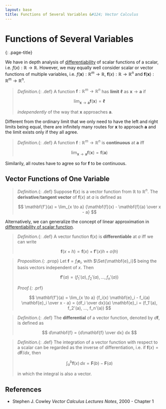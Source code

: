 ```yaml
---
layout: base
title: Functions of Several Variables &#124; Vector Calculus
---
```


# Functions of Several Variables
{: .page-title}

We have in depth analysis of [differentiability](../analysis/differentiability.md) of scalar functions of a scalar, i.e. $f(x): \mathbb{R} \to \mathbb{R}$.
However, we may equally well consider scalar or vector functions of multiple variables, i.e.
$f(\mathbf{x}): \mathbb{R}^m \to \mathbb{R}$, $\mathbf{f}(x): \mathbb{R} \to \mathbb{R}^n$ and $\mathbf{f}(\mathbf{x}): \mathbb{R}^m \to \mathbb{R}^n$.

> *Definition.*{: .def}
> A function $\mathbf{f}: \mathbb{R}^m \to \mathbb{R}^n$ has **limit** $\boldsymbol{\ell}$ as $\mathbf{x} \to \mathbf{a}$ if
>
> $$
  \lim_{\mathbf{x} \to \mathbf{a}} \mathbf{f}(\mathbf{x}) = \boldsymbol{\ell}
  $$
>
> _independently_ of the way that $\mathbf{x}$ approaches $\mathbf{a}$.

Different from the ordinary limit that we only need to have the left and right limits being equal,
there are infinitely many routes for $\mathbf{x}$ to approach $\mathbf{a}$ and the limit exists only if they all agree.

> *Definition.*{: .def}
> A function $\mathbf{f}: \mathbb{R}^m \to \mathbb{R}^n$ is **continuous** at $\mathbf{a}$ iff
>
> $$
  \lim_{\mathbf{x} \to \mathbf{a}} \mathbf{f}(\mathbf{x}) = \mathbf{f}(\mathbf{a})
  $$

Similarily, all routes have to agree so for $\mathbf{f}$ to be continuous.

## Vector Functions of One Variable

> *Definition.*{: .def}
> Suppose $\mathbf{f}(x)$ is a vector function from $\mathbb{R}$ to $\mathbb{R}^n$.
> The **derivative**/**tangent vector** of $\mathbf{f}(x)$ at $a$ is defined as
>
> $$
  \mathbf{f'}(a) = \lim_{x \to a} {\mathbf{f}(x) - \mathbf{f}(a) \over x - a}
  $$

Alternatively, we can generalize the concept of linear approximation in [differentiability of scalar function](../analysis/differentiability.md#differentiability-linear-approximation).

> *Definition.*{: .def}
> A vector function $\mathbf{f}(x)$ is **differentiable** at $a$ iff we can write
>
> $$
  \mathbf{f}(x + h) = \mathbf{f}(x) + \mathbf{f'}(x)h + o(h)
  $$

> *Proposition.*{: .prop}
> Let $\mathbf{f} = f_i \mathbf{e}_i$, with $\Set{\mathbf{e}_i}$ being the basis vectors independent of $x$. Then
>
> $$
  \mathbf{f'}(a) = (f_1'(a), f_2'(a), ..., f_n'(a))
  $$
>
> *Proof.*{: .prf}
>
> $$
  \mathbf{f'}(a) = \lim_{x \to a} {f_i(x) \mathbf{e}_i - f_i(a) \mathbf{e}_i \over x - a}
  = {df_i \over dx}(a) \mathbf{e}_i = (f_1'(a), f_2'(a), ..., f_n'(a))
  $$

> *Definition.*{: .def}
> The **differential** of a vector function, denoted by $d\mathbf{f}$, is defined as
>
> $$
  d\mathbf{f} = {d\mathbf{f} \over dx} dx
  $$

> *Definition.*{: .def}
> The integration of a vector function with respect to a scalar can be regarded as the inverse of differentiation,
> i.e. if $\mathbf{f}(x) = d\mathbf{F}/dx$, then
>
> $$
  \int_a^b \mathbf{f}(x) \,dx = \mathbf{F}(b) - \mathbf{F}(a)
  $$
>
> in which the integral is also a vector.

## References

* Stephen J. Cowley _Vector Calculus Lectures Notes_, 2000 - Chapter 1

